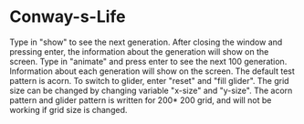 # Conway-s-Life
Type in "show" to see the next generation. After closing the window and pressing enter, the information about the generation will show on the screen.
Type in "animate" and press enter to see the next 100 generation. Information about each generation will show on the screen.
The default test pattern is acorn. To switch to glider, enter "reset" and "fill glider".
The grid size can be changed by changing variable "x-size" and "y-size". The acorn pattern and glider pattern is written for 200* 200 grid, and will not be working if grid size is changed. 
